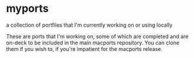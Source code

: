 # myports
a collection of portfiles that I'm currently working on or using locally

These are ports that I'm working on, some of which are completed and are on-deck to be included in the main macports repository. You can clone them if you wish to, if you're impatient for the macports release.
